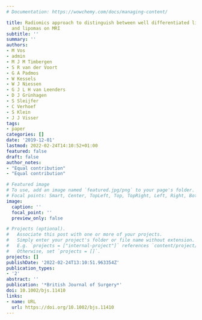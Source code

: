 ```yaml
---
# Documentation: https://wowchemy.com/docs/managing-content/

title: Radiomics approach to distinguish between well differentiated liposarcomas
  and lipomas on MRI
subtitle: ''
summary: ''
authors:
- M Vos
- admin
- M J M Timbergen
- S R van der Voort
- G A Padmos
- W Kessels
- W J Niessen
- G J L H van Leenders
- D J Grünhagen
- S Sleijfer
- C Verhoef
- S Klein
- J J Visser
tags:
- paper
categories: []
date: '2019-12-01'
lastmod: 2022-02-24T14:10:52+01:00
featured: false
draft: false
author_notes:
- "Equal contribution"
- "Equal contribution"

# Featured image
# To use, add an image named `featured.jpg/png` to your page's folder.
# Focal points: Smart, Center, TopLeft, Top, TopRight, Left, Right, BottomLeft, Bottom, BottomRight.
image:
  caption: ''
  focal_point: ''
  preview_only: false

# Projects (optional).
#   Associate this post with one or more of your projects.
#   Simply enter your project's folder or file name without extension.
#   E.g. `projects = ["internal-project"]` references `content/project/deep-learning/index.md`.
#   Otherwise, set `projects = []`.
projects: []
publishDate: '2022-02-24T13:10:51.963354Z'
publication_types:
- '2'
abstract: ''
publication: '*British Journal of Surgery*'
doi: 10.1002/bjs.11410
links:
- name: URL
  url: https://doi.org/10.1002/bjs.11410
---
```

